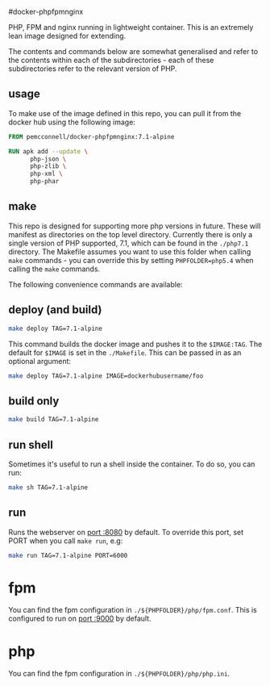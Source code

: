 #docker-phpfpmnginx

PHP, FPM and nginx running in lightweight container. This is an extremely lean 
image designed for extending.

The contents and commands below are somewhat generalised and refer to the 
contents within each of the subdirectories - each of these subdirectories 
refer to the relevant version of PHP.


usage
-----

To make use of the image defined in this repo, you can pull it from the 
docker hub using the following image:

```Dockerfile
FROM pemcconnell/docker-phpfpmnginx:7.1-alpine

RUN apk add --update \
      php-json \
      php-zlib \
      php-xml \
      php-phar
```

make
----

This repo is designed for supporting more php versions in future. These will 
manifest as directories on the top level directory. Currently there is only a 
single version of PHP supported, 7.1, which can be found in the `./php7.1` 
directory. The Makefile assumes you want to use this folder when calling `make`
 commands - you can override this by setting `PHPFOLDER=php5.4` when calling 
the `make` commands.

The following convenience commands are available:

deploy (and build)
------------------

```bash
make deploy TAG=7.1-alpine
```

This command builds the docker image and pushes it to the `$IMAGE:TAG`. The 
default for `$IMAGE` is set in the `./Makefile`. This can be passed in as an 
optional argument:

```bash
make deploy TAG=7.1-alpine IMAGE=dockerhubusername/foo
```

build only
----------

```bash
make build TAG=7.1-alpine
```

run shell
---------

Sometimes it's useful to run a shell inside the container. To do so, you can 
run:

```bash
make sh TAG=7.1-alpine
```

run
---

Runs the webserver on [port :8080](http://localhost:8080) by default. To 
override this port, set PORT when you call `make run`, e.g:


```bash
make run TAG=7.1-alpine PORT=6000
```

fpm
===

You can find the fpm configuration in `./${PHPFOLDER}/php/fpm.conf`. This is 
configured to run on [port :9000](http://localhost:9000) by default.

php
===

You can find the fpm configuration in `./${PHPFOLDER}/php/php.ini`.

